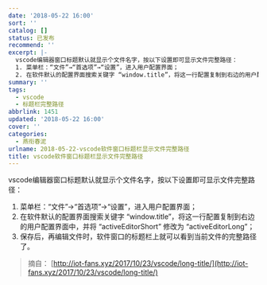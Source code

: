 ```yaml
---
date: '2018-05-22 16:00'
sort: ''
catalog: []
status: 已发布
recommend: ''
excerpt: |-
  vscode编辑器窗口标题默认就显示个文件名字，按以下设置即可显示文件完整路径：
  1. 菜单栏：“文件”→“首选项”→“设置”，进入用户配置界面；
  2. 在软件默认的配置界面搜索关键字 “window.title”，将这一行配置复制到右边的用户配置界面中，并将 “activeEditorShort” 修改为 “activeEditorLong”；
summary: ''
tags:
  - vscode
  - 标题栏完整路径
abbrlink: 1451
updated: '2018-05-22 16:00'
cover: ''
categories:
  - 燕衔春泥
urlname: 2018-05-22-vscode软件窗口标题栏显示文件完整路径
title: vscode软件窗口标题栏显示文件完整路径
---
```


vscode编辑器窗口标题默认就显示个文件名字，按以下设置即可显示文件完整路径：

1. 菜单栏：“文件”→“首选项”→“设置”，进入用户配置界面；
2. 在软件默认的配置界面搜索关键字 “window.title”，将这一行配置复制到右边的用户配置界面中，并将 “activeEditorShort” 修改为 “activeEditorLong”；
3. 保存后，再编辑文件时，软件窗口的标题栏上就可以看到当前文件的完整路径了。

> 摘自： [http://iot-fans.xyz/2017/10/23/vscode/long-title/](http://iot-fans.xyz/2017/10/23/vscode/long-title/)

